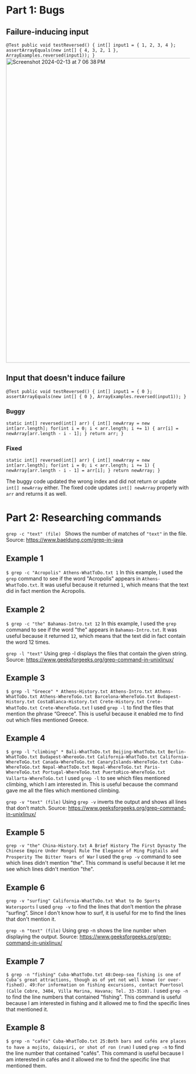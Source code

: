# Part 1: Bugs

## Failure-inducing input
`@Test
public void testReversed() {
int[] input1 = { 1, 2, 3, 4 };
assertArrayEquals(new int[] { 4, 3, 2, 1 }, ArrayExamples.reversed(input1));
}`
<img width="834" alt="Screenshot 2024-02-13 at 7 06 38 PM" src="https://github.com/aaj005/cse15l-lab-reports/assets/156254216/7a7c3e11-c08c-4c30-895b-c470dee4a2ac">

## Input that doesn't induce failure
`
@Test
public void testReversed() {
int[] input1 = { 0 };
assertArrayEquals(new int[] { 0 }, ArrayExamples.reversed(input1));
}
`

### Buggy
`
static int[] reversed(int[] arr) {
int[] newArray = new int[arr.length];
for(int i = 0; i < arr.length; i += 1) {
arr[i] = newArray[arr.length - i - 1];
}
return arr;
}
`

### Fixed
`
static int[] reversed(int[] arr) {
int[] newArray = new int[arr.length];
for(int i = 0; i < arr.length; i += 1) {
newArray[arr.length - i - 1] = arr[i];
}
return newArray;
}
`

The buggy code updated the wrong index and did not return or update `int[] newArray` either. The fixed
code updates `int[] newArray` properly with `arr` and returns it as well.


# Part 2: Researching commands

`grep -c "text" (file) `
Shows the number of matches of `"text"` in the file.
Source: https://www.baeldung.com/grep-in-java

## Example 1
`
$ grep -c "Acropolis" Athens-WhatToDo.txt
1
`
In this example, I used the `grep` command to see if the word "Acropolis" appears 
in `Athens-WhatToDo.txt`. It was useful because it returned `1`, which means that the text did
in fact mention the Acropolis. 

## Example 2
`
$ grep -c "the" Bahamas-Intro.txt
12
`
In this example, I used the `grep` command to see if the word "the" appears 
in `Bahamas-Intro.txt`. It was useful because it returned `12`, which means that the text did
in fact contain the word 12 times. 

`grep -l "text"`
Using grep -l displays the files that contain the given string. 
Source: https://www.geeksforgeeks.org/grep-command-in-unixlinux/

## Example 3
`
$ grep -l "Greece" *
Athens-History.txt
Athens-Intro.txt
Athens-WhatToDo.txt
Athens-WhereToGo.txt
Barcelona-WhereToGo.txt
Budapest-History.txt
CostaBlanca-History.txt
Crete-History.txt
Crete-WhatToDo.txt
Crete-WhereToGo.txt
`
I used `grep -l` to find the files that mention the phrase “Greece”. This is useful because it enabled 
me to find out which files mentioned Greece. 

## Example 4 
`
$ grep -l "climbing" *
Bali-WhatToDo.txt
Beijing-WhatToDo.txt
Berlin-WhatToDo.txt
Budapest-WhereoGo.txt
California-WhatToDo.txt
California-WhereToGo.txt
Canada-WhereToGo.txt
CanaryIslands-WhereToGo.txt
Cuba-WhereToGo.txt
Nepal-WhatToDo.txt
Nepal-WhereToGo.txt
Paris-WhereToGo.txt
Portugal-WhereToGo.txt
PuertoRico-WhereToGo.txt
Vallarta-WhereToGo.txt
`
I used `grep -l` to see which files mentioned climbing, which I am interested in. This is useful because
the command gave me all the files which mentioned climbing.

`grep -v "text" (file)`
Using `grep -v` inverts the output and shows all lines that don’t match. 
Source: https://www.geeksforgeeks.org/grep-command-in-unixlinux/

## Example 5
`
grep -v "the" China-History.txt
A Brief History
The First Dynasty
The Chinese Empire
Under Mongol Rule
The Elegance of Ming
Pigtails and Prosperity
The Bitter Years of War
`
I used the `grep -v` command to see which lines didn't mention "the". This command is useful because
it let me see which lines didn't mention "the".

## Example 6
`
grep -v "surfing" California-WhatToDo.txt
What to Do
Sports
Watersports
`
I used `grep -v` to find the lines that don’t mention the phrase “surfing”. Since I don't know
how to surf, it is useful for me to find the lines that don't mention it. 

`grep -n "text" (file)`
Using grep -n shows the line number when displaying the output. 
Source: https://www.geeksforgeeks.org/grep-command-in-unixlinux/

## Example 7
`
$ grep -n "fishing" Cuba-WhatToDo.txt
48:Deep-sea fishing is one of Cuba’s great attractions, though as of yet not well known (or over-fished).
49:For information on fishing excursions, contact Puertosol (Calle Cobre, 3404, Villa Marina, Havana; Tel. 33-3510).
`
I used `grep -n` to find the line numbers that contained "fishing". This command is useful because I am
interested in fishing and it allowed me to find the specific lines that mentioned it. 

## Example 8
`
$ grep -n "cafés" Cuba-WhatToDo.txt
25:Both bars and cafés are places to have a mojito, daiquiri, or shot of ron (rum)
`
I used `grep -n` to find the line number that contained "cafés". This command is useful because I am
interested in cafés and it allowed me to find the specific line that mentioned them.



